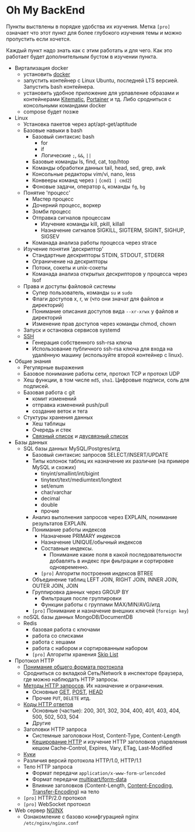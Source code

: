 # Oh My BackEnd

Пункты выствлены в порядке удобства их изучения. Метка `[pro]` означает что этот пункт для более глубокого изучения темы и можно пропустить если хочется.

Каждый пункт надо знать как с этим работать и для чего. Как это работает будет дополнительным бустом в изучении пункта.

* Виртализация docker
  * установить [docker](https://www.docker.com/products/docker-desktop)
  * запустить контейнер с Linux Ubuntu, последней LTS версией. Запустить bash контейнера.
  * установить удобное приложение для урпавление образами и контейнерами [Kitematic](https://kitematic.com/), [Portainer](https://hub.docker.com/r/portainer/portainer/) и тд. Либо сродниться с консольными командами docker
  * compose будет позже
* Linux
  * Установка пакетов через apt/apt-get/aptitude
  * Базовые навыки в bash
    * Базовый синтаксис bash
      * for
      * if
      * Логические `;`, `&&`, `||`
    * Базовые команды ls, find, cat, top/htop
    * Команды обработки данных tail, head, sed, grep, awk
    * Консольные редакторы vim/vi, nano, less
    * Конвееры команд через `|` (`cmd1 | cmd2`)
    * Фоновые задачи, оператор `&`, команды `fg`, `bg`
  * Понятие 'процесс'
    * Мастер процесс
    * Дочерний процесс, воркер
    * Зомби процесс 
    * Отправка сигналов процессам 
      * Изучение команды kill, pkill, killall
      * Назначение сигналов SIGKILL, SIGTERM, SIGINT, SIGHUP, SIGSEV
    * Команада анализа работы процесса через strace
  * Изучение понятия 'дескриптор'
    * Стандартные дескрипторы STDIN, STDOUT, STDERR
    * Ограничение на дескрипторы
    * Потоки, сокеты и unix-сокеты
    * Команада анализа открытых дескрипторов у процесса через lsof
  * Права и доступы файловой системы
    * Супер пользователь, команды `su` и `sudo`
    * Флаги доступов x, r, w (что они значат для файлов и директорий)
    * Понимание описания доступов вида `--xr-xrwx` у файлов и директорий
    * Изменение прав доступов через команды chmod, chown
  * Запуск и остановка сервисов systemd
  * [SSH](https://ru.wikipedia.org/wiki/SSH)
    * Генерация собственного ssh-rsa ключа
    * Использование публичного ssh-rsa ключа для входа на удалённую машину (используйте второй контейнер с linux).
* Общие знания
  * Регулярные выражения
  * Базовое понимание работы сети, протокл TCP и протокл UDP
  * Хеш функции, в том числе `md5`, `sha1`. Цифровые подписи, соль для подписей.
  * Базовая работа с git
    * комит изменений 
    * отправка изменений push/pull
    * создание веток и тега
  * Стуктуры хранения данных
    * Хеш таблицы
    * Очередь и стек
    * [Связный список](https://ru.wikipedia.org/wiki/Связный_список) и [двусвязный список](https://ru.wikipedia.org/wiki/Связный_список#Двусвязный_список_(двунаправленный_связный_список))
* Базы данных
  * SQL базы данных MySQL/Postgres/итд
    * Базовый синтаксис запросов SELECT/INSERT/UPDATE
    * Типы колонок таблиц их назначение их различие (на примере MySQL и схожих)
      * tinyint/smallint/int/bigint
      * tinytext/text/mediumtext/longtext
      * set/enum
      * char/varchar
      * decimal
      * double
      * прочие
    * Анализ выполнения запросов через EXPLAIN, понимание результатов EXPLAIN.
    * Понимание работы индексов
      * Назначение PRIMARY индексов
      * Назначение UNIQUE/обычный индексов
      * Составные индексы.
        * Понимание какие поля в какой последовательности добавлять в индекс при фиьтрации и сортировке одновременно.
      * `[pro]` Алгоритм построения индексов BTREE
     * Объединение таблиц LEFT JOIN, RIGHT JOIN, INNER JOIN, OUTER JOIN, JOIN
     * Группировка данных через GROUP BY
       * Фильтрация после группировки
       * Функции работы с группами MAX/MIN/AVG/итд
     * `[pro]` Понимание и назначение внешних ключей (`foreign key`)
  * noSQL базы данных MongoDB/DocumentDB
  * Redis
    * базовая работа с ключами
    * работа со списками
    * работа с хешами
    * работа с набором и сортированным набором
    * `[pro]` Алгоритм хранения [Skip List](https://ru.wikipedia.org/wiki/Список_с_пропусками)
* Протокол HTTP
  * [Понимание общего формата протокола](https://developer.mozilla.org/ru/docs/Web/HTTP/Overview)
  * Сродниться со вкладкой Сеть/Network в инспекторе браузера, где можно наблюдать HTTP запросы.
  * [Методы HTTP запросов](https://developer.mozilla.org/ru/docs/Web/HTTP/Methods).  Их назначение и ограничения.
    * Основные [GET](https://developer.mozilla.org/ru/docs/Web/HTTP/Methods/GET), [POST](https://developer.mozilla.org/ru/docs/Web/HTTP/Methods/POST), [HEAD](https://developer.mozilla.org/ru/docs/Web/HTTP/Methods/HEAD)
    * Прочие `PUT`, `DELETE` итд.
  * [Коды HTTP ответов](https://ru.wikipedia.org/wiki/Список_кодов_состояния_HTTP)
    * Основные (частые): 200, 301, 302, 304, 400, 401, 403, 404, 500, 502, 503, 504
    * Другие
  * Заголовки HTTP запроса
    * Системные заголовоки Host, Content-Type, Content-Length
    * [Кеширование HTTP](https://developer.mozilla.org/ru/docs/Web/HTTP/%D0%9A%D1%8D%D1%88%D0%B8%D1%80%D0%BE%D0%B2%D0%B0%D0%BD%D0%B8%D0%B5) и изучение HTTP заголовков упарвления кешом Cache-Control, Expires, Vary, ETag, Last-Modified
  * [Куки](https://developer.mozilla.org/ru/docs/Web/HTTP/%D0%9A%D1%83%D0%BA%D0%B8)
  * Различия версий протокола HTTP/1.0, HTTP/1.1 
  * Тело HTTP запроса
    * Формат передачи `application/x-www-form-urlencoded`
    * Формат передачи [multipart/form-data](https://ru.wikipedia.org/wiki/Multipart/form-data)
    * Влияние заголовков (Content-Length, [Content-Encoding](https://developer.mozilla.org/ru/docs/Web/HTTP/Headers/Content-Encoding), [Transfer-Encoding](https://developer.mozilla.org/ru/docs/Web/HTTP/Headers/Transfer-Encoding)) на тело 
  * `[pro]` HTTP/2.0 протокол
  * `[pro]` WebSocket протокол
* Web сервер [NGINX](https://nginx.org/ru/)
  * Ознакомление с базово конифгурацией nginx `/etc/nginx/nginx.conf`
